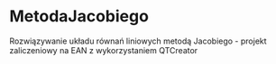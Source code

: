 # MetodaJacobiego
Rozwiązywanie układu równań liniowych metodą Jacobiego - projekt zaliczeniowy na EAN z wykorzystaniem QTCreator
